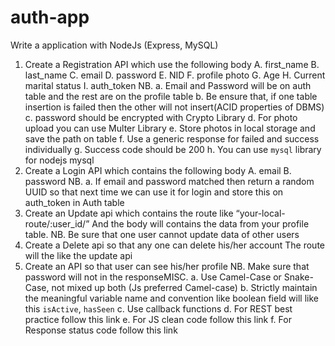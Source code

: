 # auth-app
Write a application with NodeJs (Express, MySQL)
1. Create a Registration API which use the following body
A. first_name
B. last_name
C. email
D. password
E. NID
F. profile photo
G. Age
H. Current marital status
I. auth_token
NB.
a. Email and Password will be on auth table and the rest are on the profile table
b. Be ensure that, if one table insertion is failed then the other will not insert(ACID
properties of DBMS)
c. password should be encrypted with Crypto Library
d. For photo upload you can use Multer Library
e. Store photos in local storage and save the path on table
f. Use a generic response for failed and success individually
g. Success code should be 200
h. You can use `mysql` library for nodejs mysql
2. Create a Login API which contains the following body
A. email
B. password
NB.
a. If email and password matched then return a random UUID so that next time we can use
it for login and store this on auth_token in Auth table
3. Create an Update api which contains the route like
“your-local-route/:user_id/”
And the body will contains the data from your profile table.
NB. Be sure that one user cannot update data of other users
4. Create a Delete api so that any one can delete his/her account
The route will the like the update api
5. Create an API so that user can see his/her profile
NB. Make sure that password will not in the responseMISC.
a. Use Camel-Case or Snake-Case, not mixed up both (Js preferred Camel-case)
b. Strictly maintain the meaningful variable name and convention like boolean field will like
this `isActive`, `hasSeen`
c. Use callback functions
d. For REST best practice follow this link
e. For JS clean code follow this link
f. For Response status code follow this link

